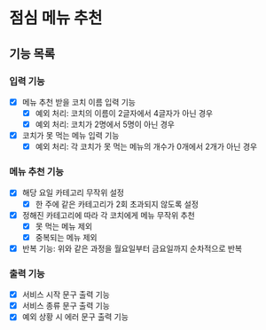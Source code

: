 # 점심 메뉴 추천

## 기능 목록

### 입력 기능
- [x] 메뉴 추천 받을 코치 이름 입력 기능
  - [x] 예외 처리: 코치의 이름이 2글자에서 4글자가 아닌 경우
  - [x] 예외 처리: 코치가 2명에서 5명이 아닌 경우
- [X] 코치가 못 먹는 메뉴 입력 기능
  - [x] 예외 처리: 각 코치가 못 먹는 메뉴의 개수가 0개에서 2개가 아닌 경우

### 메뉴 추천 기능
- [x] 해당 요일 카테고리 무작위 설정
  - [x] 한 주에 같은 카테고리가 2회 초과되지 않도록 설정
- [x] 정해진 카테고리에 따라 각 코치에게 메뉴 무작위 추천
  - [x] 못 먹는 메뉴 제외
  - [x] 중복되는 메뉴 제외
- [x] 반복 기능: 위와 같은 과정을 월요일부터 금요일까지 순차적으로 반복

### 출력 기능
- [x] 서비스 시작 문구 출력 기능
- [x] 서비스 종류 문구 출력 기능
- [x] 예외 상황 시 에러 문구 출력 기능